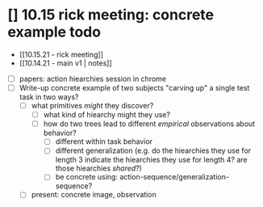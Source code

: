 
# [] 10.15 rick meeting: concrete example todo
- [[10.15.21 - rick meeting]] 
- [[10.14.21 - main v1 | notes]]
- [ ] papers: action hiearchies session in chrome
- [ ] Write-up concrete example of two subjects "carving up" a single test task in two ways?
	- [ ] what primitives *might* they discover?
		- [ ] what kind of hiearchy might they use?
		- [ ] how do two trees lead to different *empirical* observations about behavior?
			- [ ] different within task behavior
			- [ ] different generalization (e.g. do the hiearchies they use for length 3 indicate the hiearchies they use for length 4? are those hiearchies *shared*?)
			- [ ] be concrete using: action-sequence/generalization-sequence?
	- [ ] present: concrete image, observation